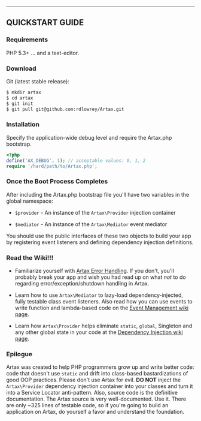 ----------------
QUICKSTART GUIDE
----------------

### Requirements

PHP 5.3+ ... and a text-editor.

### Download

Git (latest stable release):

```BASH
$ mkdir artax
$ cd artax
$ git init
$ git pull git@github.com:rdlowrey/Artax.git
```

### Installation

Specify the application-wide debug level and require the Artax.php bootstrap.

```PHP
<?php
define('AX_DEBUG', 1); // acceptable values: 0, 1, 2
require '/hard/path/to/Artax.php';
```

### Once the Boot Process Completes

After including the Artax.php bootstrap file you'll have two variables in the
global namespace:

  - `$provider` - An instance of the `Artax\Provider` injection container
  
  - `$mediator` - An instance of the `Artax\Mediator` event mediator

You should use the public interfaces of these two objects to build your app
by registering event listeners and defining dependency injection definitions.


### Read the Wiki!!!

  - Familiarize yourself with [Artax Error Handling][wiki-errs]. If you don't,
  you'll probably break your app and wish you had read up on what *not* to do 
  regarding error/exception/shutdown handling in Artax.
  
  - Learn how to use `Artax\Mediator` to lazy-load dependency-injected, fully
  testable class event listeners. Also read how you can use events to write
  function and lambda-based code on the [Event Management wiki page][wiki-events].
  
  - Learn how `Artax\Provider` helps eliminate `static`, `global`, Singleton
  and any other global state in your code at the [Dependency Injection wiki page][wiki-deps].

### Epilogue

Artax was created to help PHP programmers grow up and write better code:
code that doesn't use `static` and drift into class-based bastardizations
of good OOP practices. Please don't use Artax for evil. **DO NOT** inject
the `Artax\Provider` dependency injection container into your classes and
turn it into a Service Locator anti-pattern. Also, source code is the 
definitive documentation. The Artax source is very well-documented. Use it.
There are only ~325 lines of testable code, so if you're going to build an
application on Artax, do yourself a favor and understand the foundation.


[wiki-events]: https://github.com/rdlowrey/Artax/wiki/Event-Management "Artax Event Management"
[wiki-deps]: https://github.com/rdlowrey/Artax/wiki/Dependency-Injection "Artax Dependency Injection"
[wiki-errs]: https://github.com/rdlowrey/Artax/wiki/Error-Management "Artax Error Management"
